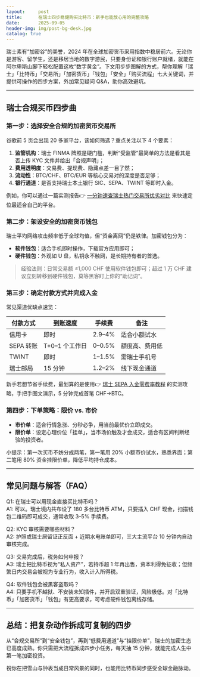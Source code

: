 ```yaml
---
layout:     post
title:      在瑞士四步稳健购买比特币：新手也能放心用的完整攻略
date:       2025-09-05
header-img: img/post-bg-desk.jpg
catalog: true
---
```


瑞士素有“加密谷”的美誉，2024 年在全球加密货币采用指数中稳居前六。无论你是游客、留学生，还是移居当地的数字游民，只要身份证和银行账户就绪，就能在阿尔卑斯山脚下轻松配置这枚“数字黄金”。下文用步步图解的方式，帮你理解「瑞士」「比特币」「交易所」「加密货币」「钱包」「安全」「购买流程」七大关键词，并提供可操作的四步方案，外加常见疑问 Q&A，助你高效避坑。

---

## 瑞士合规买币四步曲

### 第一步：选择安全合规的加密货币交易所  
谷歌前 5 页会出现 20 多家平台，该如何筛选？重点关注以下 4 个要素：

1. **监管机构**：瑞士 FINMA 牌照是硬门槛，判断“受监管”最简单的方法是看其是否上传 KYC 文件并给出「合规声明」；  
2. **费用透明度**：交易费、提现费、隐藏点差一目了然；  
3. **流动性**：BTC/CHF、BTC/EUR 等核心交易对的深度是否足够；  
4. **银行通道**：是否支持瑞士本土银行 SIC、SEPA、TWINT 等即时入金。

例如，你可以通过一篇实测报告👉 [一分钟速查瑞士热门交易所优劣对比](https://okxdog.com/) 来快速定位最适合自己的平台。  

### 第二步：架设安全的加密货币钱包  
瑞士平均网络攻击频率低于全球均值，但“资金离网”仍是铁律。加密钱包分为：

- **软件钱包**：适合手机即时操作，下载官方应用即可；  
- **硬件钱包**：外观如 U 盘，私钥永不触网，是长期持有者的首选。  

> 经验法则：日常交易额 ≤1,000 CHF 使用软件钱包即可；超过 1 万 CHF 建议立刻转移到硬件钱包，莫等黑客盯上你的“助记词”。

### 第三步：确定付款方式并完成入金  
常见渠道优缺点速览：

| 付款方式 | 到账速度 | 手续费 | 备注 |
|---------|----------|--------|------|
| 信用卡 | 即时 | 2.9–4% | 适合小额试水 |
| SEPA 转账 | T+0–1 个工作日 | 0–0.5% | 额度高、费用低 |
| TWINT | 即时 | 1–1.5% | 需瑞士手机号 |
| 瑞士邮局 | 15 分钟 | 1.2–2% | 线下现金通道 |

新手若想节省手续费，最划算的是使用👉 [瑞士 SEPA 入金零费率教程](https://okxdog.com/) 的实测攻略，手把手图文演示，5 分钟完成首笔 CHF→BTC。

### 第四步：下单策略：限价 vs. 市价  
- **市价单**：适合行情急涨、分秒必争，用当前最优价立即成交。  
- **限价单**：设定心理价位「挂单」，当市场价触及才会成交，适合有区间判断经验的投资者。  

小提示：第一次买币不妨分成两笔，第一笔用 20% 小额市价试水，熟悉界面；第二笔用 80% 资金挂限价单，降低平均持仓成本。

---

## 常见问题与解答（FAQ）

Q1: 在瑞士可以用现金直接买比特币吗？  
A1: 可以。瑞士境内共布设了 180 多台比特币 ATM，只要插入 CHF 现金，扫描钱包二维码即可成交，通常收取 3–5% 手续费。

Q2: KYC 审核需要哪些材料？  
A2: 护照或瑞士居留证正反面 + 近期水电账单即可，三大主流平台 10 分钟内自动审核完成。

Q3: 交易完成后，税务如何申报？  
A3: 瑞士把比特币视为“私人资产”，若持币超 1 年再出售，资本利得免征收；但频繁日内交易会被视为专业行为，收入计入所得税。

Q4: 软件钱包会被黑客盗取吗？  
A4: 只要手机不越狱、不安装未知插件，并开启双重验证，风险极低。对「比特币」「加密货币」「钱包」有更高要求，可考虑硬件钱包离线存储。

---

## 总结：把复杂动作拆成可复制的四步  
从“合规交易所”到“安全钱包”，再到“低费用通道”与“挂限价单”，瑞士的加密生态已高度成熟。你只需把大流程拆成四步小任务，每天抽 15 分钟，就能完成人生中第一笔加密投资。  

祝你在把雪山与钟表当成日常风景的同时，也能用比特币同步感受全球金融脉动。